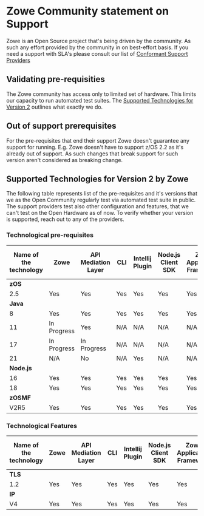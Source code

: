 # Zowe Community statement on Support

Zowe is an Open Source project that's being driven by the community. As such any effort provided by the community in on best-effort basis.
If you need a support with SLA's please consult our list of [Conformant Support Providers](https://openmainframeproject.org/our-projects/zowe-conformant-support-provider-program/)

## Validating pre-requisities

The Zowe community has access only to limited set of hardware. This limits our capacity to run automated test suites. The [Supported Technologies for Version 2](#supported-technologies-for-version-2-by-zowe) outlines what exactly we do.

## Out of support prerequisites

For the pre-requisites that end their support Zowe doesn't guarantee any support for running. E.g. Zowe doesn't have to support z/OS 2.2 as it's already out of support. 
As such changes that break support for such version aren't considered as breaking change. 

## Supported Technologies for Version 2 by Zowe

The following table represents list of the pre-requisites and it's versions that we as the Open Community regularly test via automated test suite in public. The support providers
test also other configuration and features, that we can't test on the Open Hardware as of now. To verify whether your version is supported, reach out to any of the providers. 

### Technological pre-requisites

| Name of the technology  | Zowe | API Mediation Layer | CLI | Intellij Plugin | Node.js Client SDK | Zowe Application Framework | Zowe Explorer | Zowe System Services (ZSS) |
|----------------------|------|---------------------|-----|-----------------|--------------------|----------------------------|---------------|----------------------------|
| **zOS** | | | | | | | | |
| 2.5 | Yes | Yes | Yes | Yes | Yes | Yes | Yes | Yes |
| **Java** | | | | | | | | |
| 8 | Yes | Yes | Yes | Yes | Yes | Yes | Yes | Yes |
| 11 | In Progress | Yes | N/A | N/A | N/A | N/A | N/A | In Progress |
| 17 | In Progress | In Progress | N/A | N/A | N/A | N/A | N/A | In Progress |
| 21 | N/A | No | N/A | Yes | N/A | N/A | N/A | No |
| **Node.js** | | | | | | | | |
| 16 | Yes | Yes | Yes | Yes | Yes | Yes | Yes | Yes |
| 18 | Yes | Yes | Yes | Yes | Yes | Yes | Yes | Yes |
| **zOSMF** | | | | | | | | |
| V2R5 | Yes | Yes | Yes | Yes | Yes | Yes | Yes | Yes |

### Technological Features

| Name of the technology  | Zowe | API Mediation Layer | CLI | Intellij Plugin | Node.js Client SDK | Zowe Application Framework | Zowe Explorer | Zowe System Services (ZSS) |
|----------------------|------|---------------------|-----|-----------------|--------------------|----------------------------|---------------|----------------------------|
| **TLS** | | | | | | | | |
| 1.2 | Yes | Yes | Yes | Yes | Yes | Yes | Yes | Yes |
| **IP** | | | | | | | | |
| V4 | Yes | Yes | Yes | Yes | Yes | Yes | Yes | Yes |
